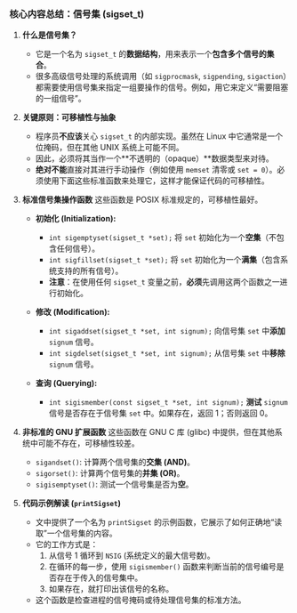 ### 核心内容总结：信号集 (sigset_t)

1.  **什么是信号集？**
    * 它是一个名为 `sigset_t` 的**数据结构**，用来表示一个**包含多个信号的集合**。
    * 很多高级信号处理的系统调用（如 `sigprocmask`, `sigpending`, `sigaction`）都需要使用信号集来指定一组要操作的信号。例如，用它来定义“需要阻塞的一组信号”。

2.  **关键原则：可移植性与抽象**
    * 程序员**不应该**关心 `sigset_t` 的内部实现。虽然在 Linux 中它通常是一个位掩码，但在其他 UNIX 系统上可能不同。
    * 因此，必须将其当作一个**不透明的（opaque）**数据类型来对待。
    * **绝对不能**直接对其进行手动操作（例如使用 `memset` 清零或 `set = 0`）。必须使用下面这些标准函数来处理它，这样才能保证代码的可移植性。

3.  **标准信号集操作函数**
    这些函数是 POSIX 标准规定的，可移植性最好。

    * **初始化 (Initialization):**
        * `int sigemptyset(sigset_t *set);`
          将 `set` 初始化为一个**空集**（不包含任何信号）。
        * `int sigfillset(sigset_t *set);`
          将 `set` 初始化为一个**满集**（包含系统支持的所有信号）。
        * **注意**：在使用任何 `sigset_t` 变量之前，**必须**先调用这两个函数之一进行初始化。

    * **修改 (Modification):**
        * `int sigaddset(sigset_t *set, int signum);`
          向信号集 `set` 中**添加** `signum` 信号。
        * `int sigdelset(sigset_t *set, int signum);`
          从信号集 `set` 中**移除** `signum` 信号。

    * **查询 (Querying):**
        * `int sigismember(const sigset_t *set, int signum);`
          **测试** `signum` 信号是否存在于信号集 `set` 中。如果存在，返回 1；否则返回 0。

4.  **非标准的 GNU 扩展函数**
    这些函数在 GNU C 库 (glibc) 中提供，但在其他系统中可能不存在，可移植性较差。
    * `sigandset()`: 计算两个信号集的**交集 (AND)**。
    * `sigorset()`: 计算两个信号集的**并集 (OR)**。
    * `sigisemptyset()`: 测试一个信号集是否为**空**。

5.  **代码示例解读 (`printSigset`)**
    * 文中提供了一个名为 `printSigset` 的示例函数，它展示了如何正确地“读取”一个信号集的内容。
    * 它的工作方式是：
        1.  从信号 1 循环到 `NSIG` (系统定义的最大信号数)。
        2.  在循环的每一步，使用 `sigismember()` 函数来判断当前的信号编号是否存在于传入的信号集中。
        3.  如果存在，就打印出该信号的名称。
    * 这个函数是检查进程的信号掩码或待处理信号集的标准方法。